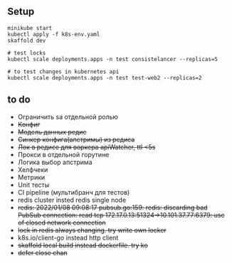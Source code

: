 
## Setup

    minikube start
    kubectl apply -f k8s-env.yaml
    skaffold dev

    # test locks
    kubectl scale deployments.apps -n test consistelancer --replicas=5

    # to test changes in kubernetes api
    kubectl scale deployments.apps -n test test-web2 --replicas=2

## to do

+ Ограничить sa отдельной ролью
+ <s>Конфиг</s>
+ <s>Модель данных редис</s>
+ <s>Синкер конфига(апстримы) из редиса</s>
+ <s>Лок в редисе для воркера apiWatcher, ttl <5s</s>
+ Прокси в отдельной горутине
+ Логика выбор апстрима
+ Хелфчеки
+ Метрики
+ Unit тесты
+ CI pipeline (мультибранч для тестов)
+ redis cluster insted redis single node
+ <s>redis: 2022/01/08 09:08:17 pubsub.go:159: redis: discarding bad PubSub connection: read tcp 172.17.0.13:51324->10.101.37.77:6379: use of closed network connection</s>
+ <s>lock in redis always changing. try write own locker</s>
+ k8s.io/client-go instead http client
+ <s>skaffold local build instead dockerfile. try ko</s>
+ <s>defer close chan</s>
